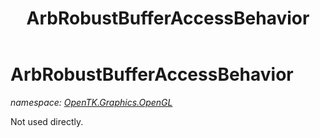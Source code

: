 ﻿---
title: ArbRobustBufferAccessBehavior
---

# ArbRobustBufferAccessBehavior
_namespace: [OpenTK.Graphics.OpenGL](N-OpenTK.Graphics.OpenGL.html)_

Not used directly.




